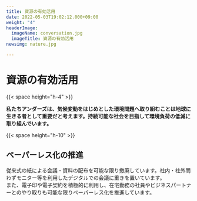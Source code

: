 ```yaml
---
title: 資源の有効活用
date: 2022-05-03T19:02:12.000+09:00
weight: "4"
headerImage:
  imageName: conversation.jpg
  imageTitle: 資源の有効活用
newsimg: nature.jpg

---
```

# 資源の有効活用

{{< space height="h-4" >}}

**私たちアンダーズは、気候変動をはじめとした環境問題へ取り組むことは地球に生きる者として重要だと考えます。持続可能な社会を目指して環境負荷の低減に取り組んでいます。**

{{< space height="h-10" >}}

## ペーパーレス化の推進

従来式の紙による会議・資料の配布を可能な限り撤廃しています。社内・社外問わずモニター等を利用したデジタルでの会議に重きを置いています。  
また、電子印や電子契約を積極的に利用し、在宅勤務の社員やビジネスパートナーとのやり取りも可能な限りペーパーレス化を推進しています。